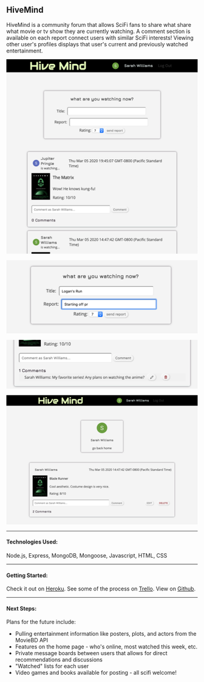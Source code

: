 HiveMind
-

HiveMind is a community forum that allows SciFi fans to share what share what movie or tv show they are currently watching. A comment section is available on each report connect users with similar SciFi interests! Viewing other user's profiles displays that user's current and previously watched entertainment. 


![Home Screen](public/images/home-page.png)

![New Post](public/images/new-post.png)

![Comment Section](public/images/comment-section.png)

![User Profile](public/images/user-profile.png)

---

#### Technologies Used:
Node.js, Express, MongoDB, Mongoose, Javascript, HTML, CSS

---

#### Getting Started:
Check it out on [Heroku](https://hive--mind.herokuapp.com/).
See some of the process on [Trello](https://trello.com/b/5dZ2a8ME/hive-mind).
View on [Github](https://github.com/arghmatey/Hive-Mind).

---

#### Next Steps:
Plans for the future include:

* Pulling entertainment information like posters, plots, and actors from the MovieBD API
* Features on the home page - who's online, most watched this week, etc.
* Private message boards between users that allows for direct recommendations and discussions
* "Watched" lists for each user 
* Video games and books available for posting - all scifi welcome!
